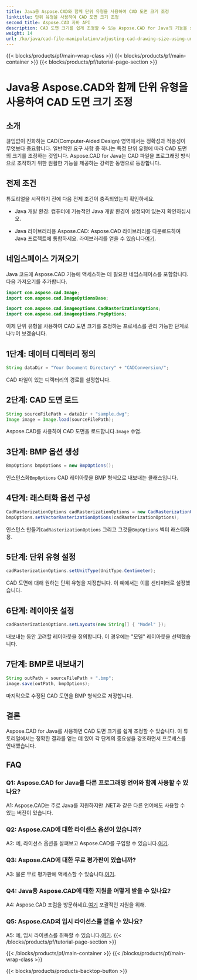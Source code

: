 ```yaml
---
title: Java용 Aspose.CAD와 함께 단위 유형을 사용하여 CAD 도면 크기 조정
linktitle: 단위 유형을 사용하여 CAD 도면 크기 조정
second_title: Aspose.CAD 자바 API
description: CAD 도면 크기를 쉽게 조정할 수 있는 Aspose.CAD for Java의 기능을 살펴보세요. 정확성과 적응성을 위한 단계별 가이드를 따르세요.
weight: 14
url: /ko/java/cad-file-manipulation/adjusting-cad-drawing-size-using-unit-type/
---
```


{{< blocks/products/pf/main-wrap-class >}}
{{< blocks/products/pf/main-container >}}
{{< blocks/products/pf/tutorial-page-section >}}

# Java용 Aspose.CAD와 함께 단위 유형을 사용하여 CAD 도면 크기 조정

## 소개

끊임없이 진화하는 CAD(Computer-Aided Design) 영역에서는 정확성과 적응성이 무엇보다 중요합니다. 일반적인 요구 사항 중 하나는 특정 단위 유형에 따라 CAD 도면의 크기를 조정하는 것입니다. Aspose.CAD for Java는 CAD 파일을 프로그래밍 방식으로 조작하기 위한 원활한 기능을 제공하는 강력한 동맹으로 등장합니다.

## 전제 조건

튜토리얼을 시작하기 전에 다음 전제 조건이 충족되었는지 확인하세요.

- Java 개발 환경: 컴퓨터에 기능적인 Java 개발 환경이 설정되어 있는지 확인하십시오.

-  Java 라이브러리용 Aspose.CAD: Aspose.CAD 라이브러리를 다운로드하여 Java 프로젝트에 통합하세요. 라이브러리를 얻을 수 있습니다[여기](https://releases.aspose.com/cad/java/).

## 네임스페이스 가져오기

Java 코드에 Aspose.CAD 기능에 액세스하는 데 필요한 네임스페이스를 포함합니다. 다음 가져오기를 추가합니다.

```java
import com.aspose.cad.Image;
import com.aspose.cad.ImageOptionsBase;

import com.aspose.cad.imageoptions.CadRasterizationOptions;
import com.aspose.cad.imageoptions.PngOptions;
```

이제 단위 유형을 사용하여 CAD 도면 크기를 조정하는 프로세스를 관리 가능한 단계로 나누어 보겠습니다.

## 1단계: 데이터 디렉터리 정의

```java
String dataDir = "Your Document Directory" + "CADConversion/";
```

CAD 파일이 있는 디렉터리의 경로를 설정합니다.

## 2단계: CAD 도면 로드

```java
String sourceFilePath = dataDir + "sample.dwg";
Image image = Image.load(sourceFilePath);
```

 Aspose.CAD를 사용하여 CAD 도면을 로드합니다.`Image` 수업.

## 3단계: BMP 옵션 생성

```java
BmpOptions bmpOptions = new BmpOptions();
```

 인스턴스화`BmpOptions` CAD 레이아웃을 BMP 형식으로 내보내는 클래스입니다.

## 4단계: 래스터화 옵션 구성

```java
CadRasterizationOptions cadRasterizationOptions = new CadRasterizationOptions();
bmpOptions.setVectorRasterizationOptions(cadRasterizationOptions);
```

 인스턴스 만들기`CadRasterizationOptions` 그리고 그것을`BmpOptions` 벡터 래스터화용.

## 5단계: 단위 유형 설정

```java
cadRasterizationOptions.setUnitType(UnitType.Centimeter);
```

CAD 도면에 대해 원하는 단위 유형을 지정합니다. 이 예에서는 이를 센티미터로 설정했습니다.

## 6단계: 레이아웃 설정

```java
cadRasterizationOptions.setLayouts(new String[] { "Model" });
```

내보내는 동안 고려할 레이아웃을 정의합니다. 이 경우에는 "모델" 레이아웃을 선택했습니다.

## 7단계: BMP로 내보내기

```java
String outPath = sourceFilePath + ".bmp";
image.save(outPath, bmpOptions);
```

마지막으로 수정된 CAD 도면을 BMP 형식으로 저장합니다.

## 결론

Aspose.CAD for Java를 사용하면 CAD 도면 크기를 쉽게 조정할 수 있습니다. 이 튜토리얼에서는 정확한 결과를 얻는 데 있어 각 단계의 중요성을 강조하면서 프로세스를 안내했습니다.

## FAQ

### Q1: Aspose.CAD for Java를 다른 프로그래밍 언어와 함께 사용할 수 있나요?

A1: Aspose.CAD는 주로 Java를 지원하지만 .NET과 같은 다른 언어에도 사용할 수 있는 버전이 있습니다.

### Q2: Aspose.CAD에 대한 라이센스 옵션이 있습니까?

 A2: 예, 라이선스 옵션을 살펴보고 Aspose.CAD를 구입할 수 있습니다.[여기](https://purchase.aspose.com/buy).

### Q3: Aspose.CAD에 대한 무료 평가판이 있습니까?

 A3: 물론 무료 평가판에 액세스할 수 있습니다.[여기](https://releases.aspose.com/).

### Q4: Java용 Aspose.CAD에 대한 지원을 어떻게 받을 수 있나요?

 A4: Aspose.CAD 포럼을 방문하세요.[여기](https://forum.aspose.com/c/cad/19) 포괄적인 지원을 위해.

### Q5: Aspose.CAD의 임시 라이선스를 얻을 수 있나요?

 A5: 예, 임시 라이센스를 취득할 수 있습니다.[여기](https://purchase.aspose.com/temporary-license/).
{{< /blocks/products/pf/tutorial-page-section >}}

{{< /blocks/products/pf/main-container >}}
{{< /blocks/products/pf/main-wrap-class >}}

{{< blocks/products/products-backtop-button >}}

